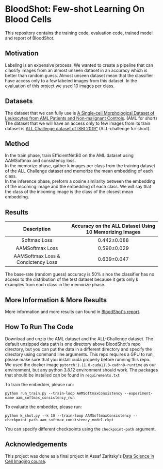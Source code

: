 # BloodShot: Few-shot Learning On Blood Cells
This repository contains the training code, evaluation code, trained model and report of BloodShot.

## Motivation
Labeling is an expensive process.
We wanted to create a pipeline that can classify images from an almost unseen dataset in an accuracy which is better than random guess.
Almost unseen dataset mean that the classifier have access only to a few labeled images from this dataset.
In the evaluation of this project we used 10 images per class.

## Datasets
The dataset that we can fully use is [A Single-cell Morphological Dataset of Leukocytes from AML Patients
and Non-malignant Controls](https://wiki.cancerimagingarchive.net/pages/viewpage.action?pageId=61080958). (AML for short)<br/>
The dataset that we will have an access only to few images from its train dataset is [ALL Challenge dataset of ISBI 2019"](https://wiki.cancerimagingarchive.net/pages/viewpage.action?pageId=52758223) (ALL-challenge for short).

## Method
In the train phase, train EfficientNetB0 on the AML dataset using AAMSoftmax and consistency loss. <br/>
In the memorize phase, gather k images per class from the training dataset of the ALL Challenge dataset and memorize the mean embedding of each class. <br/>
In the inference phase, preform a cosine similarity between the embedding of the incoming image and the embedding of each class. We will say that the class of the incoming image is the class of the closest mean embedding.

## Results

| Description | Accuracy on the ALL Dataset Using 10 Memorizing Images  |
|:-:|:-:|
| Softmax Loss   | 0.442±0.088 |
|  AAMSoftmax Loss | 0.590±0.029 |
| AAMSoftmax Loss & Concictency Loss  | 0.639±0.047 |

The base-rate (random guess) accuracy is 50% since the classifier has no access to the distribution of the test dataset because it gets only k examples from each class in the memorize phase.

## More Information & More Results
More information and more results can found in [BloodShot's report](https://github.com/TomerMe2/BloodShotLearning/blob/main/BloodShot_report.pdf).

## How To Run The Code
Download and unzip the AML dataset and the ALL-Challenge dataset.
The default unzipped data path is one directory above BloodShot's repo directory, but you can put the data in a different directory and specify the directory using command line arguments. 
This repo requires a GPU to run, please make sure that you install cuda properly before running this repo.
We used the docker image ```pytorch:1.11.0-cuda11.3-cudnn8-runtime``` as our environment, but any python 3.8.12 environment should work.
The packages that should be installed can be found in ```requirements.txt```

To train the embedder, please run:
```
python run_train.py --train-loop AAMSoftmaxConsistency --experiment-name aam_softmax_consistency_run
```

To evaluate the embedder, please run:
```
python k_shot.py --k 10 --train-loop AAMSoftmaxConsistency --checkpoint-path aam_softmax_consistency_model.ckpt
```
You can specify different checkpoints using the ```checkpoint-path``` argument.

## Acknowledgements
This project was done as a final project in Assaf Zaritsky's [Data Science in Cell Imaging course](https://assafzar.wixsite.com/dsci2022).
